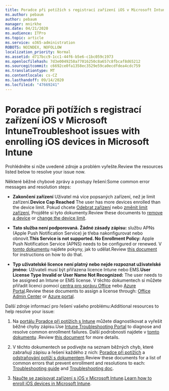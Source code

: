 ```yaml
---
title: Poradce při potížích s registrací zařízení iOS v Microsoft Intune
ms.author: pebaum
author: pebaum
manager: mnirkhe
ms.date: 04/21/2020
ms.audience: ITPro
ms.topic: article
ms.service: o365-administration
ROBOTS: NOINDEX, NOFOLLOW
localization_priority: Normal
ms.assetid: d717bcc9-1cc1-44f6-b5e6-c1bc059c1973
ms.openlocfilehash: 7d3e0049258a77016250c8a657c8fbcaf8d65212
ms.sourcegitcommit: c6692ce0fa1358ec3529e59ca0ecdfdea4cdc759
ms.translationtype: MT
ms.contentlocale: cs-CZ
ms.lasthandoff: 09/14/2020
ms.locfileid: "47669241"
---
```

# <a name="troubleshoot-issues-with-enrolling-ios-devices-in-microsoft-intune"></a><span data-ttu-id="32c79-102">Poradce při potížích s registrací zařízení iOS v Microsoft Intune</span><span class="sxs-lookup"><span data-stu-id="32c79-102">Troubleshoot issues with enrolling iOS devices in Microsoft Intune</span></span>

<span data-ttu-id="32c79-103">Prohlédněte si níže uvedené zdroje a problém vyřešte.</span><span class="sxs-lookup"><span data-stu-id="32c79-103">Review the resources listed below to resolve your issue now.</span></span> 
  
<span data-ttu-id="32c79-104">Některé běžné chybové zprávy a postupy řešení:</span><span class="sxs-lookup"><span data-stu-id="32c79-104">Some common error messages and resolution steps:</span></span>
  
- <span data-ttu-id="32c79-105">**Zakončení zařízení** Uživatel má více popsaných zařízení, než je limit zařízení.</span><span class="sxs-lookup"><span data-stu-id="32c79-105">**Device Cap Reached** The user has more devices enrolled than the device limit.</span></span> <span data-ttu-id="32c79-106">Pokud chcete [Odebrat zařízení](https://docs.microsoft.com/intune/devices-wipe) nebo [změnit limit zařízení](https://docs.microsoft.com/intune/enrollment-restrictions-set#set-device-limit-restrictions), Projděte si tyto dokumenty.</span><span class="sxs-lookup"><span data-stu-id="32c79-106">Review these documents to [remove a device](https://docs.microsoft.com/intune/devices-wipe) or [change the device limit](https://docs.microsoft.com/intune/enrollment-restrictions-set#set-device-limit-restrictions).</span></span>
    
- <span data-ttu-id="32c79-107">**Tato služba není podporovaná. Žádné zásady zápisu:** službu APNs (Apple Push Notification Service) je třeba nakonfigurovat nebo obnovit.</span><span class="sxs-lookup"><span data-stu-id="32c79-107">**This Service is not supported. No Enrollment Policy:** Apple Push Notification Service (APNS) needs to be configured or renewed.</span></span> <span data-ttu-id="32c79-108">V [tomto dokumentu](https://docs.microsoft.com/intune/apple-mdm-push-certificate-get) najdete pokyny, jak to udělat.</span><span class="sxs-lookup"><span data-stu-id="32c79-108">Review [this document](https://docs.microsoft.com/intune/apple-mdm-push-certificate-get) for instructions on how to do that.</span></span> 
    
- <span data-ttu-id="32c79-109">**Typ uživatelské licence není platný nebo nejde rozpoznat uživatelské jméno:** Uživateli musí být přiřazena licence Intune nebo EMS.</span><span class="sxs-lookup"><span data-stu-id="32c79-109">**User License Type Invalid or User Name Not Recognized:** The user needs to be assigned an Intune or EMS license.</span></span> <span data-ttu-id="32c79-110">V těchto dokumentech si můžete přiřadit licenci pomocí [centra pro správu Office](https://docs.microsoft.com/intune/licenses-assign) nebo [Azure Portal](https://docs.microsoft.com/azure/active-directory/license-users-groups).</span><span class="sxs-lookup"><span data-stu-id="32c79-110">Review these documents to assign a license through: [Office Admin Center](https://docs.microsoft.com/intune/licenses-assign) or [Azure portal](https://docs.microsoft.com/azure/active-directory/license-users-groups).</span></span>
    
<span data-ttu-id="32c79-111">Další zdroje informací pro řešení vašeho problému:</span><span class="sxs-lookup"><span data-stu-id="32c79-111">Additional resources to help resolve your issue:</span></span>
  
1. <span data-ttu-id="32c79-112">Na [portálu Poradce při potížích s Intune](https://devicemanagement.microsoft.com/#blade/Microsoft_Intune_DeviceSettings/TroubleshootBlade) můžete diagnostikovat a vyřešit běžné chyby zápisu.</span><span class="sxs-lookup"><span data-stu-id="32c79-112">Use [Intune Troubleshooting Portal](https://devicemanagement.microsoft.com/#blade/Microsoft_Intune_DeviceSettings/TroubleshootBlade) to diagnose and resolve common enrollment failures.</span></span> <span data-ttu-id="32c79-113">Další podrobnosti najdete v [tomto dokumentu](https://docs.microsoft.com/intune/help-desk-operators) .</span><span class="sxs-lookup"><span data-stu-id="32c79-113">Review [this document](https://docs.microsoft.com/intune/help-desk-operators) for more details.</span></span> 
    
2. <span data-ttu-id="32c79-114">V těchto dokumentech se podívejte na seznam běžných chyb, které zabraňují zápisu a řešení každého z nich: [Poradce při potížích](https://support.microsoft.com/help/4039809/troubleshooting-ios-device-enrollment-in-intune) a [odstraňování potíží s dokumentem](https://docs.microsoft.com/intune-classic/troubleshoot/troubleshoot-device-enrollment-in-intune).</span><span class="sxs-lookup"><span data-stu-id="32c79-114">Review these documents for a list of common errors that prevent enrollment and resolutions to each: [Troubleshooting guide](https://support.microsoft.com/help/4039809/troubleshooting-ios-device-enrollment-in-intune) and [Troubleshooting doc](https://docs.microsoft.com/intune-classic/troubleshoot/troubleshoot-device-enrollment-in-intune).</span></span>
    
3. <span data-ttu-id="32c79-115">[Naučte se zapisovat zařízení s iOS v Microsoft Intune](https://docs.microsoft.com/intune/ios-enroll).</span><span class="sxs-lookup"><span data-stu-id="32c79-115">[Learn how to enroll iOS devices in Microsoft Intune](https://docs.microsoft.com/intune/ios-enroll).</span></span>
    

